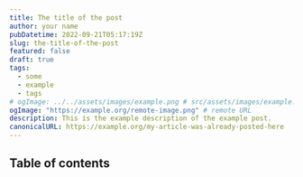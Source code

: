 ```yaml
---
title: The title of the post
author: your name
pubDatetime: 2022-09-21T05:17:19Z
slug: the-title-of-the-post
featured: false
draft: true
tags:
  - some
  - example
  - tags
# ogImage: ../../assets/images/example.png # src/assets/images/example.png
ogImage: "https://example.org/remote-image.png" # remote URL
description: This is the example description of the example post.
canonicalURL: https://example.org/my-article-was-already-posted-here
---
```


## Table of contents
